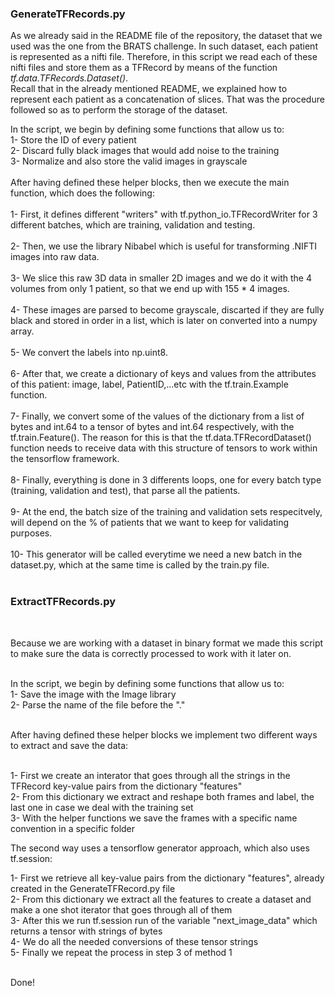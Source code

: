 ### GenerateTFRecords.py
As we already said in the README file of the repository, the dataset that we used was the one from the BRATS challenge. In such dataset, each patient is represented as a nifti file. Therefore, in this script we read each of these nifti files and store them as a TFRecord by means of the function _tf.data.TFRecords.Dataset()_.\
Recall that in the already mentioned README, we explained how to represent each patient as a concatenation of slices. That was the procedure followed so as to perform the storage of the dataset.

In the script, we begin by defining some functions that allow us to:<br />
1- Store the ID of every patient<br />
2- Discard fully black images that would add noise to the training<br />
3- Normalize and also store the valid images in grayscale<br />
<br />
After having defined these helper blocks, then we execute the main function, which does the following:
<br /><br />
1- First, it defines different "writers" with tf.python_io.TFRecordWriter for 3 different batches, which are training, validation and testing.<br /><br />
2- Then, we use the library Nibabel which is useful for transforming .NIFTI images into raw data.<br /><br />
3- We slice this raw 3D data in smaller 2D images and we do it with the 4 volumes from only 1 patient, so that we end up with 155 * 4 images.<br /><br />
4- These images are parsed to become grayscale, discarted if they are fully black and stored in order in a list, which is later on converted into a numpy array.<br /><br />
5- We convert the labels into np.uint8.<br /><br />
6- After that, we create a dictionary of keys and values from the attributes of this patient: image, label, PatientID,...etc with the tf.train.Example function.<br /><br />
7- Finally, we convert some of the values of the dictionary from a list of bytes and int.64 to a tensor of bytes and int.64 respectively, with the tf.train.Feature(). The reason for this is that the tf.data.TFRecordDataset() function needs to receive data with this structure of tensors to work within the tensorflow framework.<br /><br />
8- Finally, everything is done in 3 differents loops, one for every batch type (training, validation and test), that parse all the patients.<br /><br />
9- At the end, the batch size of the training and validation sets respecitvely, will depend on the % of patients that we want to keep for validating purposes.<br /><br />
10- This generator will be called everytime we need a new batch in the dataset.py, which at the same time is called by the train.py file.<br /><br />

### ExtractTFRecords.py
<br />

Because we are working with a dataset in binary format we made this script to make sure the data is correctly processed to work with it later on. <br /><br />

In the script, we begin by defining some functions that allow us to:<br />
1- Save the image with the Image library<br />
2- Parse the name of the file before the "."<br /><br />

After having defined these helper blocks we implement two different ways to extract and save the data:<br /><br />

1- First we create an interator that goes through all the strings in the TFRecord key-value pairs from the dictionary "features"<br />
2- From this dictionary we extract and reshape both frames and label, the last one in case we deal with the training set<br />
3- With the helper functions we save the frames with a specific name convention in a specific folder <br />

The second way uses a tensorflow generator approach, which also uses tf.session:<br />

1- First we retrieve all key-value pairs from the dictionary "features", already created in the GenerateTFRecord.py file<br />
2- From this dictionary we extract all the features to create a dataset and make a one shot iterator that goes through all of them<br />
3- After this we run tf.session run of the variable "next_image_data" which returns a tensor with strings of bytes <br />
4- We do all the needed conversions of these tensor strings<br />
5- Finally we repeat the process in step 3 of method 1<br /><br />

Done!
